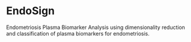 # EndoSign
 Endometriosis Plasma Biomarker Analysis using dimensionality reduction and classification of plasma biomarkers for endometriosis.
